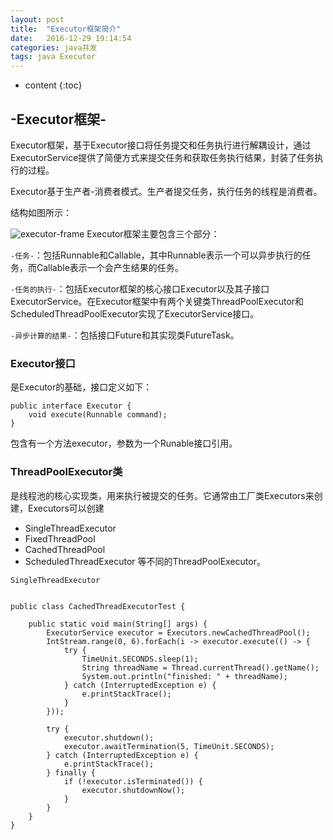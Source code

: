 ```yaml
---
layout: post
title:  "Executor框架简介"
date:   2016-12-29 19:14:54
categories: java并发
tags: java Executor
---
```


* content
{:toc}

## -Executor框架-
Executor框架，基于Executor接口将任务提交和任务执行进行解耦设计，通过ExecutorService提供了简便方式来提交任务和获取任务执行结果，封装了任务执行的过程。  

Executor基于生产者-消费者模式。生产者提交任务，执行任务的线程是消费者。  

结构如图所示：  

![executor-frame]({{"/css/pics/executor-frame.jpg"}}) 
Executor框架主要包含三个部分：  

`-任务-`：包括Runnable和Callable，其中Runnable表示一个可以异步执行的任务，而Callable表示一个会产生结果的任务。

`-任务的执行-`：包括Executor框架的核心接口Executor以及其子接口ExecutorService。在Executor框架中有两个关键类ThreadPoolExecutor和ScheduledThreadPoolExecutor实现了ExecutorService接口。  

`-异步计算的结果-`：包括接口Future和其实现类FutureTask。  

### Executor接口
是Executor的基础，接口定义如下：  
``` 
public interface Executor {  
    void execute(Runnable command);    
}  
``` 
包含有一个方法executor，参数为一个Runable接口引用。

### ThreadPoolExecutor类
是线程池的核心实现类，用来执行被提交的任务。它通常由工厂类Executors来创建，Executors可以创建

* SingleThreadExecutor
* FixedThreadPool
* CachedThreadPool
* ScheduledThreadExecutor
等不同的ThreadPoolExecutor。

`SingleThreadExecutor`

```  

public class CachedThreadExecutorTest {

    public static void main(String[] args) {
        ExecutorService executor = Executors.newCachedThreadPool();
        IntStream.range(0, 6).forEach(i -> executor.execute(() -> {
            try {
                TimeUnit.SECONDS.sleep(1);
                String threadName = Thread.currentThread().getName();
                System.out.println("finished: " + threadName);
            } catch (InterruptedException e) {
                e.printStackTrace();
            }
        }));

        try {
            executor.shutdown();
            executor.awaitTermination(5, TimeUnit.SECONDS);
        } catch (InterruptedException e) {
            e.printStackTrace();
        } finally {
            if (!executor.isTerminated()) {
                executor.shutdownNow();
            }
        }
    }
}
```

